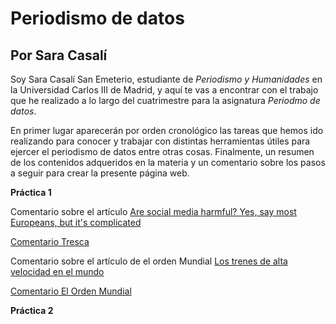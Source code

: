 # Periodismo de datos
## Por Sara Casalí
Soy Sara Casalí San Emeterio, estudiante de *Periodismo y Humanidades* en la Universidad Carlos III de Madrid, y aquí te vas a encontrar con el trabajo que he realizado a lo largo del cuatrimestre para la asignatura *Periodmo de datos*. 

En primer lugar aparecerán por orden cronológico las tareas que hemos ido realizando para conocer y trabajar con distintas herramientas útiles para ejercer el periodismo de datos entre otras cosas. Finalmente, un resumen de los contenidos adqueridos en la materia y un comentario sobre los pasos a seguir para crear la presente página web.

**Práctica 1**

Comentario sobre el artículo [Are social media harmful? Yes, say most Europeans, but it's complicated](https://trescaproject.eu/2021/10/07/are-social-media-harmful-yes-say-most-europeans-but-its-complicated/)

[Comentario Tresca](https://github.com/Pontedatos/saracasali/blob/main/practica-1-tresca.md)

Comentario sobre el artículo de el orden Mundial [Los trenes de alta velocidad en el mundo](https://elordenmundial.com/mapas-y-graficos/paises-trenes-alta-velocidad/)

[Comentario El Orden Mundial](https://github.com/Pontedatos/saracasali/blob/main/practica-1-libre.md)

**Práctica 2**


